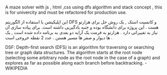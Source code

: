 A maze solver with js , html ,css  using dfs algorithm and stack concept , this is for univercity and  must be refactored for production use.


این اپلیکیشن با استفاده از الگوریتم DFS و کانسپت استک , یک روش حل برای هزارتو هست . این پروژه برای دانشگاه بوده و جنبه یادگیریی داشته است. برای پیاده سازی آن نیاز به تغییراتی دارد .
هزارتو به فرمت یک آرایه دو بعدی به برنامه داده شده است , یک ها دیوار و صفر ها مسیر هستن . عدد 2 نقطه خروجی است .


DSF: Depth-first search (DFS) is an algorithm for traversing or searching tree or graph data structures. The algorithm starts at the root node (selecting some arbitrary node as the root node in the case of a graph) and explores as far as possible along each branch before backtracking. -WIKIPEDIA
